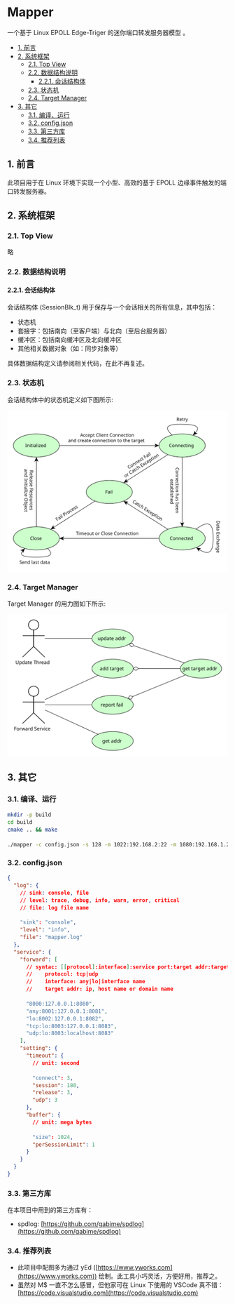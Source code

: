 # Mapper

一个基于 Linux EPOLL Edge-Triger 的迷你端口转发服务器模型 。

<!-- TOC -->

- [1. 前言](#1-前言)
- [2. 系统框架](#2-系统框架)
    - [2.1. Top View](#21-top-view)
    - [2.2. 数据结构说明](#22-数据结构说明)
        - [2.2.1. 会话结构体](#221-会话结构体)
    - [2.3. 状态机](#23-状态机)
    - [2.4. Target Manager](#24-target-manager)
- [3. 其它](#3-其它)
    - [3.1. 编译、运行](#31-编译运行)
    - [3.2. config.json](#32-configjson)
    - [3.3. 第三方库](#33-第三方库)
    - [3.4. 推荐列表](#34-推荐列表)

<!-- /TOC -->

## 1. 前言

此项目用于在 Linux 环境下实现一个小型、高效的基于 EPOLL 边缘事件触发的端口转发服务器。

## 2. 系统框架

### 2.1. Top View

略

### 2.2. 数据结构说明

#### 2.2.1. 会话结构体

会话结构体 (SessionBlk_t) 用于保存与一个会话相关的所有信息，其中包括：

- 状态机
- 套接字：包括南向（至客户端）与北向（至后台服务器）
- 缓冲区：包括南向缓冲区及北向缓冲区
- 其他相关数据对象（如：同步对象等）

具体数据结构定义请参阅相关代码，在此不再复述。

### 2.3. 状态机

会话结构体中的状态机定义如下图所示:

![doc/images/stateMachine.svg](doc/images/stateMachine.svg)

### 2.4. Target Manager

Target Manager 的用力图如下所示:

![doc/images/targetMgr.svg](doc/images/targetMgr.svg)

## 3. 其它

### 3.1. 编译、运行

```sh
mkdir -p build
cd build
cmake .. && make

./mapper -c config.json -s 128 -m 1022:192.168.2:22 -m 1080:192.168.1.2:80
```

### 3.2. config.json

```json
{
  "log": {
    // sink: console, file
    // level: trace, debug, info, warn, error, critical
    // file: log file name

    "sink": "console",
    "level": "info",
    "file": "mapper.log"
  },
  "service": {
    "forward": [
      // syntac: [[protocol]:interface]:service port:target addr:targetport
      //    protocol: tcp|udp
      //    interface: any|lo|interface name
      //    target addr: ip, host name or domain name

      "8000:127.0.0.1:8080",
      "any:8001:127.0.0.1:8081",
      "lo:8002:127.0.0.1:8082",
      "tcp:lo:8003:127.0.0.1:8083",
      "udp:lo:8003:localhost:8083"
    ],
    "setting": {
      "timeout": {
        // unit: second

        "connect": 3,
        "session": 180,
        "release": 3,
        "udp": 3
      },
      "buffer": {
        // unit: mega bytes

        "size": 1024,
        "perSessionLimit": 1
      }
    }
  }
}
```

### 3.3. 第三方库

在本项目中用到的第三方库有：

- spdlog: [https://github.com/gabime/spdlog](https://github.com/gabime/spdlog)

### 3.4. 推荐列表

- 此项目中配图多为通过 yEd ([https://www.yworks.com](https://www.yworks.com)) 绘制。此工具小巧灵活，方便好用，推荐之。
- 虽然对 M\$ 一直不怎么感冒，但他家可在 Linux 下使用的 VSCode 真不错：[https://code.visualstudio.com](https://code.visualstudio.com)

